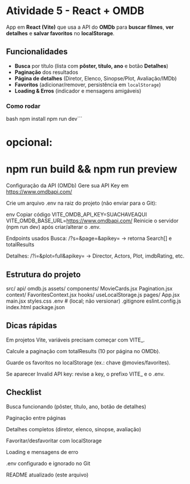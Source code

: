 # Atividade 5 - React + OMDB

App em **React (Vite)** que usa a API do **OMDb** para **buscar filmes**, **ver detalhes** e **salvar favoritos** no **localStorage**.

## Funcionalidades

- **Busca** por título (lista com **pôster, título, ano** e botão **Detalhes**)
- **Paginação** dos resultados
- **Página de detalhes** (Diretor, Elenco, Sinopse/Plot, Avaliação/IMDb)
- **Favoritos** (adicionar/remover, persistência em `localStorage`)
- **Loading & Erros** (indicador e mensagens amigáveis)


### Como rodar 

bash
npm install
npm run dev```

# opcional:
# npm run build && npm run preview
Configuração da API (OMDb)
Gere sua API Key em https://www.omdbapi.com/

Crie um arquivo .env na raiz do projeto (não enviar para o Git):

env
Copiar código
VITE_OMDB_API_KEY=SUACHAVEAQUI
VITE_OMDB_BASE_URL=https://www.omdbapi.com/
Reinicie o servidor (npm run dev) após criar/alterar o .env.

Endpoints usados
Busca: /?s=<termo>&page=<n>&apikey=<KEY> → retorna Search[] e totalResults

Detalhes: /?i=<imdbID>&plot=full&apikey=<KEY> → Director, Actors, Plot, imdbRating, etc.

## Estrutura do projeto


src/
  api/
    omdb.js
  assets/
  components/
    MovieCards.jsx
    Pagination.jsx
  context/
    FavoritesContext.jsx
  hooks/
    useLocalStorage.js
  pages/
  App.jsx
  main.jsx
  styles.css
.env           # (local; não versionar)
.gitignore
eslint.config.js
index.html
package.json


## Dicas rápidas

Em projetos Vite, variáveis precisam começar com VITE_.

Calcule a paginação com totalResults (10 por página no OMDb).

Guarde os favoritos no localStorage (ex.: chave @movies/favorites).

Se aparecer Invalid API key: revise a key, o prefixo VITE_ e o .env.

## Checklist
 Busca funcionando (pôster, título, ano, botão de detalhes)

 Paginação entre páginas

 Detalhes completos (diretor, elenco, sinopse, avaliação)

 Favoritar/desfavoritar com localStorage

 Loading e mensagens de erro

 .env configurado e ignorado no Git

 README atualizado (este arquivo)


